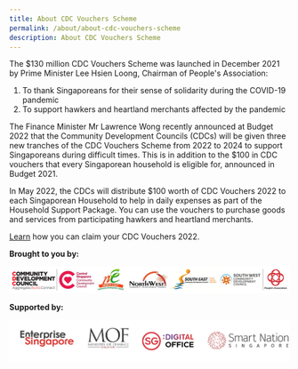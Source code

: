 ```yaml
---
title: About CDC Vouchers Scheme
permalink: /about/about-cdc-vouchers-scheme
description: About CDC Vouchers Scheme
---
```

The $130 million CDC Vouchers Scheme was launched in December 2021 by Prime Minister Lee Hsien Loong, Chairman of People's Association: 

1. To thank Singaporeans for their sense of solidarity during the COVID-19 pandemic
2. To support hawkers and heartland merchants affected by the pandemic 

The Finance Minister Mr Lawrence Wong recently announced at Budget 2022 that the Community Development Councils (CDCs) will be given three new tranches of the CDC Vouchers Scheme from 2022 to 2024 to support Singaporeans during difficult times. This is in addition to the $100 in CDC vouchers that every Singaporean household is eligible for, announced in Budget 2021.

In May 2022, the CDCs will distribute $100 worth of CDC Vouchers
2022 to each Singaporean Household to help in daily expenses as part of the Household Support Package. You can use the vouchers to purchase goods and services
from participating hawkers and heartland merchants.

[Learn](https://pa-cdcvouchers-staging.netlify.app/residents/info) how you can claim your CDC Vouchers 2022.

**Brought to you by:**

![Brought to you by](/images/brought-by.png)

**Supported by:**

![Supported by](/images/supported-by.png)